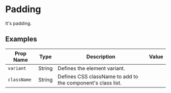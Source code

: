 # Padding

It's padding.


## Examples

<div data-var="example.selector"></div>

Prop Name | Type | Description | Value
--- | --- | --- | ---
`variant` | String | Defines the element variant. | <div data-var="props.variant"></div>
`className` | String | Defines CSS className to add to the component's class list. | <div data-var="props.className"></div>

<div data-var="example.demo"></div>

<div data-var="example.code"></div>
